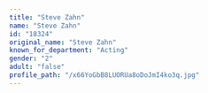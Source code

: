 ```yaml
---
title: "Steve Zahn"
name: "Steve Zahn"
id: "18324"
original_name: "Steve Zahn"
known_for_department: "Acting"
gender: "2"
adult: "false"
profile_path: "/x66YoGbB8LUORUa8oDoJmI4ko3q.jpg"
---
```

